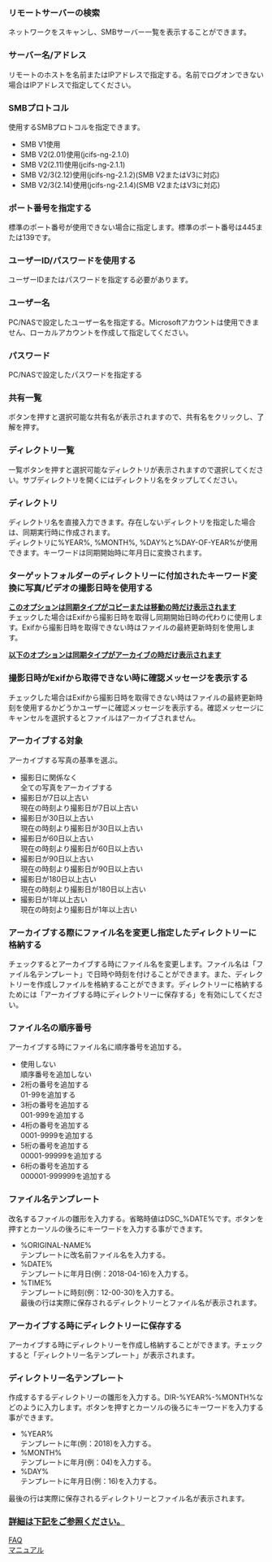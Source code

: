 ### リモートサーバーの検索<br>
ネットワークをスキャンし、SMBサーバー一覧を表示することができます。 <br>

### サーバー名/アドレス<br>
リモートのホストを名前またはIPアドレスで指定する。名前でログオンできない場合はIPアドレスで指定してください。 <br>

### SMBプロトコル<br>
使用するSMBプロトコルを指定できます。<br>

- SMB V1使用<br>
- SMB V2(2.01)使用(jcifs-ng-2.1.0)<br>
- SMB V2(2.11)使用(jcifs-ng-2.1.1)<br>
- SMB V2/3(2.12)使用(jcifs-ng-2.1.2)(SMB V2またはV3に対応)<br>
- SMB V2/3(2.14)使用(jcifs-ng-2.1.4)(SMB V2またはV3に対応)<br>

### ポート番号を指定する<br>
標準のポート番号が使用できない場合に指定します。標準のポート番号は445または139です。 <br>

### ユーザーID/パスワードを使用する<br>
ユーザーIDまたはパスワードを指定する必要があります。 <br>

### ユーザー名<br>
PC/NASで設定したユーザー名を指定する。Microsoftアカウントは使用できません、ローカルアカウントを作成して指定してください。 <br>

### パスワード<br>
PC/NASで設定したパスワードを指定する <br>

### 共有一覧<br>
ボタンを押すと選択可能な共有名が表示されますので、共有名をクリックし、了解を押す。 <br>

### ディレクトリ一覧<br>
一覧ボタンを押すと選択可能なディレクトリが表示されますので選択してください。サブディレクトリを開くにはディレクトリ名をタップしてください。 <br>

### ディレクトリ<br>
ディレクトリ名を直接入力できます。存在しないディレクトリを指定した場合は、同期実行時に作成されます。<br>
ディレクトリに%YEAR%, %MONTH%, %DAY%と%DAY-OF-YEAR%が使用できます。キーワードは同期開始時に年月日に変換されます。<br>

### ターゲットフォルダーのディレクトリーに付加されたキーワード変換に写真/ビデオの撮影日時を使用する<br>

**<u>このオプションは同期タイプがコピーまたは移動の時だけ表示されます</u>**<br>
チェックした場合はExifから撮影日時を取得し同期開始日時の代わりに使用します。Exifから撮影日時を取得できない時はファイルの最終更新時刻を使用します。 <br>

**<u>以下のオプションは同期タイプがアーカイブの時だけ表示されます</u>**<br>

### 撮影日時がExifから取得できない時に確認メッセージを表示する<br>

チェックした場合はExifから撮影日時を取得できない時はファイルの最終更新時刻を使用するかどうかユーザーに確認メッセージを表示する。確認メッセージにキャンセルを選択するとファイルはアーカイブされません。 <br>

### アーカイブする対象<br>

アーカイブする写真の基準を選ぶ。<br>

- 撮影日に関係なく<br>
全ての写真をアーカイブする<br>
- 撮影日が7日以上古い<br>
現在の時刻より撮影日が7日以上古い<br>
- 撮影日が30日以上古い<br>
現在の時刻より撮影日が30日以上古い<br>
- 撮影日が60日以上古い<br>
現在の時刻より撮影日が60日以上古い<br>
- 撮影日が90日以上古い<br>
現在の時刻より撮影日が90日以上古い<br>
- 撮影日が180日以上古い<br>
現在の時刻より撮影日が180日以上古い<br>
- 撮影日が1年以上古い<br>
現在の時刻より撮影日が1年以上古い <br>

### アーカイブする際にファイル名を変更し指定したディレクトリーに格納する<br>

チェックするとアーカイブする時にファイル名を変更します。ファイル名は「ファイル名テンプレート」で日時や時刻を付けることができます。また、ディレクトリーを作成しファイルを格納することができます。ディレクトリーに格納するためには「アーカイブする時にディレクトリーに保存する」を有効にしてください。 <br>

### ファイル名の順序番号<br>

アーカイブする時にファイル名に順序番号を追加する。<br>

- 使用しない<br>
順序番号を追加しない<br>
- 2桁の番号を追加する<br>
01-99を追加する<br>
- 3桁の番号を追加する<br>
001-999を追加する<br>
- 4桁の番号を追加する<br>
0001-9999を追加する<br>
- 5桁の番号を追加する<br>
00001-99999を追加する<br>
- 6桁の番号を追加する<br>
000001-999999を追加する <br>

### ファイル名テンプレート<br>

改名するファイルの雛形を入力する。省略時値はDSC_%DATE%です。ボタンを押すとカーソルの後ろにキーワードを入力する事ができます。<br>

- %ORIGINAL-NAME%<br>
テンプレートに改名前ファイル名を入力する。<br>
- %DATE%<br>
テンプレートに年月日(例：2018-04-16)を入力する。<br>
- %TIME%<br>
テンプレートに時刻(例：12-00-30)を入力する。<br>
最後の行は実際に保存されるディレクトリーとファイル名が表示されます。<br>

### アーカイブする時にディレクトリーに保存する<br>

アーカイブする時にディレクトリーを作成し格納することができます。チェックすると「ディレクトリー名テンプレート」が表示されます。<br>

### ディレクトリー名テンプレート<br>

作成するするディレクトリーの雛形を入力する。DIR-%YEAR%-%MONTH%などのように入力します。ボタンを押すとカーソルの後ろにキーワードを入力する事ができます。<br>

- %YEAR%<br>
テンプレートに年(例：2018)を入力する。<br>
- %MONTH%<br>
テンプレートに年月(例：04)を入力する。<br>
- %DAY%<br>
テンプレートに年月日(例：16)を入力する。<br>

最後の行は実際に保存されるディレクトリーとファイル名が表示されます。<br>

### <u>詳細は下記をご参照ください。</u><br>
[FAQ](https://sentaroh.github.io/Documents/SMBSync2/SMBSync2_FAQ_JA.htm)<br>
[マニュアル](https://sentaroh.github.io/Documents/SMBSync2/SMBSync2_Desc_JA.htm) <br>
